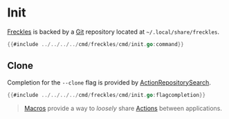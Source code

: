 # Init

[Freckles] is backed by a [Git] repository located at `~/.local/share/freckles`.

```go
{{#include ../../../../cmd/freckles/cmd/init.go:command}}
```

## Clone

Completion for the `--clone` flag is provided by [ActionRepositorySearch].

```go
{{#include ../../../../cmd/freckles/cmd/init.go:flagcompletion}}
```

> [Macros] provide a way to _loosely_ share [Actions] between applications.

[Actions]:https://carapace-sh.github.io/carapace/carapace/action.html
[ActionRepositorySearch]:https://pkg.go.dev/github.com/carapace-sh/carapace-bin/pkg/actions/tools/git#ActionRepositorySearch
[Freckles]:https://github.com/rsteube/freckles
[Git]:https://git-scm.com/
[Macros]:https://carapace-sh.github.io/carapace-spec/carapace-spec/macros.html
